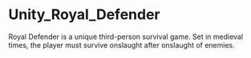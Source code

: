 # Unity_Royal_Defender
Royal Defender is a unique third-person survival game. Set in medieval times, the player must survive onslaught after onslaught of enemies.
